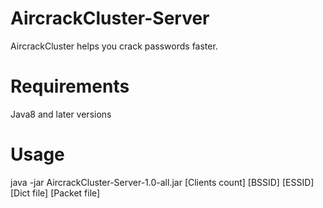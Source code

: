 # AircrackCluster-Server
AircrackCluster helps you crack passwords faster.
​
# Requirements
Java8 and later versions
​
# Usage
java -jar AircrackCluster-Server-1.0-all.jar [Clients count] [BSSID] [ESSID] [Dict file] [Packet file]